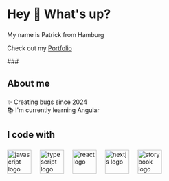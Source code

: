 <h1 align="left">Hey 👋 What's up?</h1>

###

<p align="left">My name is Patrick from Hamburg</p>
<p align="left">Check out my <a href="https://www.patrick-gogolin.de" target="blank">Portfolio</a></p>
###

<h2 align="left">About me</h2>

###

<p align="left">✨ Creating bugs since 2024<br>📚 I'm currently learning Angular<br>

###

<h2 align="left">I code with</h2>

###

<div align="left">
  <img src="https://cdn.jsdelivr.net/gh/devicons/devicon/icons/javascript/javascript-original.svg" height="56" alt="javascript logo"  />
  <img width="12" />
  <img src="https://cdn.jsdelivr.net/gh/devicons/devicon/icons/typescript/typescript-original.svg" height="56" alt="typescript logo"  />
  <img width="12" />
  <img src="https://cdn.jsdelivr.net/gh/devicons/devicon/icons/angular/angular-original.svg" height="56" alt="react logo"  />
  <img width="12" />
  <img src="https://cdn.jsdelivr.net/gh/devicons/devicon/icons/html5/html5-original.svg" height="56" alt="nextjs logo"  />
  <img width="12" />
  <img src="https://cdn.jsdelivr.net/gh/devicons/devicon/icons/css3/css3-original.svg" height="56" alt="storybook logo"  />
  <img width="12" />
</div>

###
